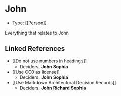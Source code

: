 # John

* Type: [[Person]]

Everything that relates to John

## Linked References

* [[Do not use numbers in headings]]
  * Deciders: **John** **Sophia**
* [[Use CC0 as license]]
  * Deciders: **John** **Sophia**
* [[Use Markdown Architectural Decision Records]]
  * Deciders: **John** **Richard** **Sophia**
